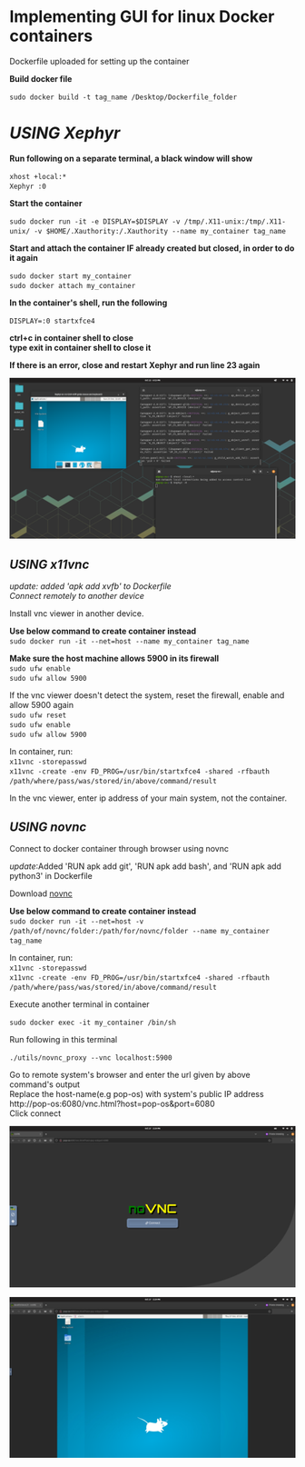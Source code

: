 # **Implementing GUI for linux Docker containers** <br />

Dockerfile uploaded for setting up the container <br />

**Build docker file** <br />

`sudo docker build -t tag_name /Desktop/Dockerfile_folder` <br />

# **_USING Xephyr_**

**Run following on a separate terminal, a black window will show** <br />

`xhost +local:*` <br />
`Xephyr :0` <br />

**Start the container** <br />

`sudo docker run -it -e DISPLAY=$DISPLAY -v /tmp/.X11-unix:/tmp/.X11-unix/ -v $HOME/.Xauthority:/.Xauthority --name my_container tag_name `<br />

**Start and attach the container IF already created but closed, in order to do it again** <br />

`sudo docker start my_container`  <br />
`sudo docker attach my_container`  <br />

**In the container's shell, run the following** <br />

`DISPLAY=:0 startxfce4` <br />

**ctrl+c in container shell to close** <br />
**type exit in container shell to close it** <br />

**If there is an error, close and restart Xephyr and run line 23 again** <br />

![This is how it looks](Screenshot%20from%202022-10-23%2018-15-59.png)

## **_USING x11vnc_** <br />
_update: added 'apk add xvfb' to Dockerfile_ <br />
_Connect remotely to another device_ <br />

Install vnc viewer in another device. <br />

**Use below command to create container instead** <br />
  `sudo docker run -it --net=host --name my_container tag_name` <br />

**Make sure the host machine allows 5900 in its firewall** <br />
`sudo ufw enable` <br />
`sudo ufw allow 5900` <br />

If the vnc viewer doesn't detect the system, reset the firewall, enable and allow 5900 again <br />
`sudo ufw reset` <br />
`sudo ufw enable` <br />
`sudo ufw allow 5900` <br />

In container, run: <br />
  `x11vnc -storepasswd` <br />
  `x11vnc -create -env FD_PROG=/usr/bin/startxfce4 -shared -rfbauth /path/where/pass/was/stored/in/above/command/result` <br />
 
In the vnc viewer, enter ip address of your main system, not the container. <br />

## **_USING novnc_** <br />
Connect to docker container through browser using novnc <br />

_update_:Added 'RUN apk add git', 'RUN apk add bash', and 'RUN apk add python3' in Dockerfile

Download [novnc](https://github.com/novnc/noVNC/releases) <br />

**Use below command to create container instead** <br />
  `sudo docker run -it --net=host -v /path/of/novnc/folder:/path/for/novnc/folder --name my_container tag_name` <br />

In container, run: <br />
    `x11vnc -storepasswd` <br />
    `x11vnc -create -env FD_PROG=/usr/bin/startxfce4 -shared -rfbauth /path/where/pass/was/stored/in/above/command/result` <br />

Execute another terminal in container <br />

`sudo docker exec -it my_container /bin/sh` <br />

Run following in this terminal <br />

`./utils/novnc_proxy --vnc localhost:5900` <br />

Go to remote system's browser and enter the url given by above command's output <br />
Replace the host-name(e.g pop-os) with system's public IP address <br />
http://pop-os:6080/vnc.html?host=pop-os&port=6080 <br />
Click connect <br />

![This is how it looks!](novnc_browser.png) <br />

![This is how it looks!](novnc_xfce4.png) <br />










